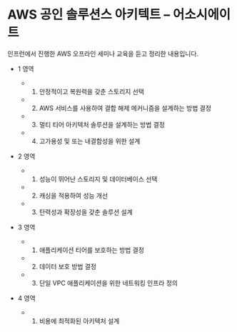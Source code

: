 # AWS 공인 솔루션스 아키텍트 – 어소시에이트

인프런에서 진행한 AWS 오프라인 세미나 교육을 듣고 정리한 내용입니다.

- 1 영역
  - 1. 안정적이고 복원력을 갖춘 스토리지 선택
  - 2. AWS 서비스를 사용하여 결합 해제 메커니즘을 설계하는 방법 결정
  - 3. 멀티 티어 아키텍처 솔루션을 설계하는 방법 결정
  - 4. 고가용성 및 또는 내결함성을 위한 설계
  
- 2 영역
  - 1. 성능이 뛰어난 스토리지 및 데이터베이스 선택
  - 2. 캐싱을 적용하여 성능 개선
  - 3. 탄력성과 확장성을 갖춘 솔루션 설계
  
- 3 영역
  - 1. 애플리케이션 티어를 보호하는 방법 결정
  - 2. 데이터 보호 방법 결정
  - 3. 단일 VPC 애플리케이션을 위한 네트워킹 인프라 정의

- 4 영역
  - 1. 비용에 최적화된 아키텍처 설계
